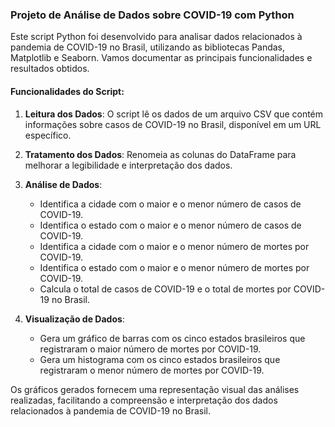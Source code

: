 ### Projeto de Análise de Dados sobre COVID-19 com Python

Este script Python foi desenvolvido para analisar dados relacionados à pandemia de COVID-19 no Brasil, utilizando as bibliotecas Pandas, Matplotlib e Seaborn. Vamos documentar as principais funcionalidades e resultados obtidos.

#### Funcionalidades do Script:

1. **Leitura dos Dados**: O script lê os dados de um arquivo CSV que contém informações sobre casos de COVID-19 no Brasil, disponível em um URL específico.

2. **Tratamento dos Dados**: Renomeia as colunas do DataFrame para melhorar a legibilidade e interpretação dos dados.

3. **Análise de Dados**:
   - Identifica a cidade com o maior e o menor número de casos de COVID-19.
   - Identifica o estado com o maior e o menor número de casos de COVID-19.
   - Identifica a cidade com o maior e o menor número de mortes por COVID-19.
   - Identifica o estado com o maior e o menor número de mortes por COVID-19.
   - Calcula o total de casos de COVID-19 e o total de mortes por COVID-19 no Brasil.

4. **Visualização de Dados**:
   - Gera um gráfico de barras com os cinco estados brasileiros que registraram o maior número de mortes por COVID-19.
   - Gera um histograma com os cinco estados brasileiros que registraram o menor número de mortes por COVID-19.

Os gráficos gerados fornecem uma representação visual das análises realizadas, facilitando a compreensão e interpretação dos dados relacionados à pandemia de COVID-19 no Brasil.

